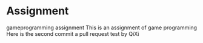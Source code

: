 # Assignment
gameprogramming assignment
This is an assignment of game programming
Here is the second commit
a pull request test by  QiXi

